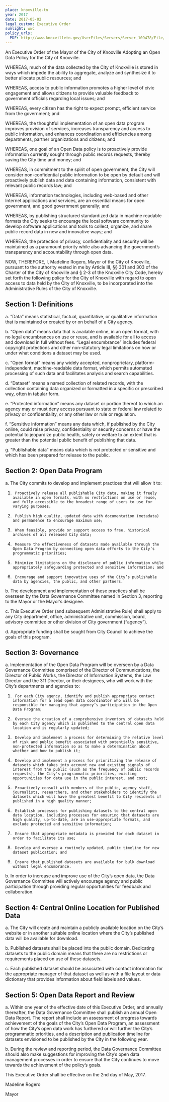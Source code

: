 ```yaml
---
place: knoxville-tn
year: 2017
date: 2017-05-02
legal_custom: Executive Order
sunlight: wwc
policy_urls:
  PDF: http://www.knoxvilletn.gov/UserFiles/Servers/Server_109478/File/OpenData/OpenDataPolicy.pdf
---
```


An Executive Order of the Mayor of the City of Knoxville Adopting an Open Data Policy for the City of Knoxville.

WHEREAS, much of the data collected by the City of Knoxville is stored in ways which impede the ability to aggregate, analyze and synthesize it to better allocate public resources; and

WHEREAS, access to public information promotes a higher level of civic engagement and allows citizens to provide valuable feedback to government officials regarding local issues; and

WHEREAS, every citizen has the right to expect prompt, efficient service from the government; and

WHEREAS, the thoughtful implementation of an open data program improves provision of services, increases transparency and access to public information, and enhances coordination and efficiencies among departments, partner organizations and citizens; and

WHEREAS, one goal of an Open Data policy is to proactively provide information currently sought through public records requests, thereby saving the City time and money; and

WHEREAS, in commitment to the spirit of open government, the City will consider non-confidential public information to be open by default and will proactively publish data and data containing information, consistent with relevant public records law; and

WHEREAS, information technologies, including web-based and other Internet applications and services, are an essential means for open government, and good government generally; and

WHEREAS, by publishing structured standardized data in machine readable formats the City seeks to encourage the local software community to develop software applications and tools to collect, organize, and share public record data in new and innovative ways; and

WHEREAS, the protection of privacy, confidentiality and security will be maintained as a paramount priority while also advancing the government’s transparency and accountability through open data.

NOW, THEREFORE, I, Madeline Rogero, Mayor of the City of Knoxville, pursuant to the authority vested in me by Article III, §§ 301 and 303 of the Charter of the City of Knoxville and § 2-3 of the Knoxville City Code, hereby set forth the following policy for the City of Knoxville with regard to open access to data held by the City of Knoxville, to be incorporated into the Administrative Rules of the City of Knoxville.

## Section 1: Definitions

a. “Data” means statistical, factual, quantitative, or qualitative information that is maintained or created by or on behalf of a City agency.

b. “Open data” means data that is available online, in an open format, with no legal encumbrances on use or reuse, and is available for all to access and download in full without fees. “Legal encumbrance” includes federal copyright protections and other non-statutory legal limitations on how or under what conditions a dataset may be used.

c. “Open format” means any widely accepted, nonproprietary, platform-independent, machine-readable data format, which permits automated processing of such data and facilitates analysis and search capabilities.

d. “Dataset” means a named collection of related records, with the collection containing data organized or formatted in a specific or prescribed way, often in tabular form.

e. “Protected information” means any dataset or portion thereof to which an agency may or must deny access pursuant to state or federal law related to privacy or confidentiality, or any other law or rule or regulation.

f. “Sensitive information” means any data which, if published by the City online, could raise privacy, confidentiality or security concerns or have the potential to jeopardize public health, safety or welfare to an extent that is greater than the potential public benefit of publishing that data.

g. “Publishable data” means data which is not protected or sensitive and which has been prepared for release to the public.

## Section 2: Open Data Program

a. The City commits to develop and implement practices that will allow it to:

1.      Proactively release all publishable City data, making it freely available in open formats, with no restrictions on use or reuse, and fully accessible to the broadest range of users to use for varying purposes;

2.      Publish high quality, updated data with documentation (metadata) and permanence to encourage maximum use;

3.      When feasible, provide or support access to free, historical archives of all released City data;

4.      Measure the effectiveness of datasets made available through the Open Data Program by connecting open data efforts to the City’s programmatic priorities;

5.      Minimize limitations on the disclosure of public information while appropriately safeguarding protected and sensitive information; and

6.      Encourage and support innovative uses of the City’s publishable data by agencies, the public, and other partners.

b. The development and implementation of these practices shall be overseen by the Data Governance Committee named in Section 3, reporting to the Mayor or the Mayor’s designee.

c. This Executive Order (and subsequent Administrative Rule) shall apply to any City department, office, administrative unit, commission, board, advisory committee or other division of City government (“agency”).

d. Appropriate funding shall be sought from City Council to achieve the goals of this program.

## Section 3: Governance

a. Implementation of the Open Data Program will be overseen by a Data Governance Committee comprised of the Director of Communications, the Director of Public Works, the Director of Information Systems, the Law Director and the 311 Director, or their designees, who will work with the City’s departments and agencies to:

1.      For each City agency, identify and publish appropriate contact information for a lead open data coordinator who will be responsible for managing that agency’s participation in the Open Data Program;

2.      Oversee the creation of a comprehensive inventory of datasets held by each City agency which is published to the central open data location and is regularly updated;

3.      Develop and implement a process for determining the relative level of risk and public benefit associated with potentially sensitive, non-protected information so as to make a determination about whether and how to publish it;

4.      Develop and implement a process for prioritizing the release of datasets which takes into account new and existing signals of interest from the public (such as the frequency of public records requests), the City's programmatic priorities, existing opportunities for data use in the public interest, and cost;

5.      Proactively consult with members of the public, agency staff, journalists, researchers, and other stakeholders to identify the datasets which will have the greatest benefit to City residents if published in a high quality manner;

6.      Establish processes for publishing datasets to the central open data location, including processes for ensuring that datasets are high quality, up-to-date, are in use-appropriate formats, and exclude protected and sensitive information;

7.      Ensure that appropriate metadata is provided for each dataset in order to facilitate its use;

8.      Develop and oversee a routinely updated, public timeline for new dataset publication; and

9.      Ensure that published datasets are available for bulk download without legal encumbrance.

b. In order to increase and improve use of the City’s open data, the Data Governance Committee will actively encourage agency and public participation through providing regular opportunities for feedback and collaboration.

## Section 4: Central Online Location for Published Data

a. The City will create and maintain a publicly available location on the City’s website or in another suitable online location where the City’s published data will be available for download.

b. Published datasets shall be placed into the public domain. Dedicating datasets to the public domain means that there are no restrictions or requirements placed on use of these datasets.

c. Each published dataset should be associated with contact information for the appropriate manager of that dataset as well as with a file layout or data dictionary that provides information about field labels and values.

## Section 5: Open Data Report and Review

a. Within one year of the effective date of this Executive Order, and annually thereafter, the Data Governance Committee shall publish an annual Open Data Report. The report shall include an assessment of progress towards achievement of the goals of the City’s Open Data Program, an assessment of how the City’s open data work has furthered or will further the City’s programmatic priorities, and a description and publication timeline for datasets envisioned to be published by the City in the following year.

b. During the review and reporting period, the Data Governance Committee should also make suggestions for improving the City’s open data management processes in order to ensure that the City continues to move towards the achievement of the policy’s goals.

This Executive Order shall be effective on the 2nd day of May, 2017.

Madeline Rogero

Mayor

